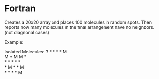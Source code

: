 # Fortran
Creates a 20x20 array and places 100 molecules in random spots.
Then reports how many molecules in the final arrangement have no neighbors. (not diagnonal cases)

Example:

Isolated Molecules: 3 
       * * * * M <br>
       M * M M * <br>
       * * * * * <br>
       * M * * M <br>
       * * * * M <br>
